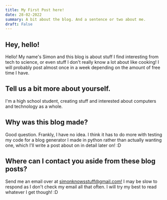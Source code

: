 ```yaml
---
title: My First Post here!
date: 28-02-2022
summary: A bit about the blog. And a sentence or two about me.
draft: False
---
```

## Hey, hello!
Hello! My name's Simon and this blog is about stuff I find interesting from tech to science, or even stuff I don't really know a lot about like cooking! I will probably post almost once in a week depending on the amount of free time I have.

## Tell us a bit more about yourself.
I'm a high school student, creating stuff and interested about computers and technology as a whole.

## Why was this blog made?
Good question. Frankly, I have no idea. I think it has to do more with testing my code for a blog generator I made in python rather than actually wanting one, which I'll write a post about on in detail later on! :D

## Where can I contact you aside from these blog posts?
Send me an email over at [simonknowsstuff@gmail.com!](mailto:simonknowsstuff@gmail.com) I may be slow to respond as I don't check my email all that often. I will try my best to read whatever I get though! :D

